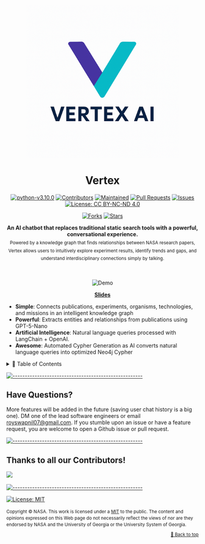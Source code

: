 <p align="center">
<img src="https://github.com/ParkerAnderson130/Vertex/blob/main/logo.png" alt="Logo" width="400" height="400" />
<h1 align="center">Vertex</h1>
<p align="center">
<a href="https://github.com/andreasbm/readme/graphs/commit-activity"><img alt="python-v3.10.0" src="https://img.shields.io/badge/python-v3.10.0-darkgreen.svg" height="20"/></a>
<a href="https://github.com/ParkerAnderson130/Vertex/graphs/contributors"><img alt="Contributors" src="https://img.shields.io/github/contributors/ParkerAnderson130/Vertex.svg" height="20"/></a>
<a href="https://github.com/andreasbm/readme/graphs/commit-activity"><img alt="Maintained" src="https://img.shields.io/badge/maintained%3F-yes-red.svg" height="20"/></a>
<a href="https://github.com/ParkerAnderson130/Vertex/pulls"><img alt="Pull Requests" src="https://img.shields.io/github/issues-pr/ParkerAnderson130/Vertex?color=1493fe"/></a>
<a href="https://github.com/ParkerAnderson130/Vertex/graphs/issues"><img alt="Issues" src="https://img.shields.io/github/issues/ParkerAnderson130/Vertex.svg" height="20"/></a>
<a href="https://opensource.org/license/mit"><img alt="License: CC BY-NC-ND 4.0" src="https://img.shields.io/badge/License-MIT-lightgrey.svg" height="20"/></a>

<p align="center">
<a href="https://github.com/https://github.com/ParkerAnderson130/Vertex/graphs/forks"><img alt="Forks" src="https://img.shields.io/github/forks/ParkerAnderson130/Vertex.svg" height="20"/></a>
<a href="https://github.com/https://github.com/ParkerAnderson130/Vertex/graphs/stars"><img alt="Stars" src="https://img.shields.io/github/stars/ParkerAnderson130/Vertex.svg" height="20"/></a>

</p>

<p align="center">
  <b>An AI chatbot that replaces traditional static search tools with a powerful, conversational experience.</b></br>
  <sub>Powered by a knowledge graph that finds relationships between NASA research papers, Vertex allows users to intuitively explore experiment results, identify trends and gaps, and understand interdisciplinary connections simply by talking.
<sub>
</p>

<br />

<p align="center">
  <img src="https://github.com/thespcrewroy/uga-scs-competitive-hacking.github.io/blob/development/static/img/thehackpackwebsite.gif" alt="Demo" width="800" />
</p>

<p align="center">
  <strong><a href="https://docs.google.com/presentation/d/1S-9m20cng1Fy2AydQVJJplsOA8ryvwEGMWWRk3ykwcI/edit?slide=id.g3892ed9f2c0_2_731#slide=id.g3892ed9f2c0_2_731">Slides</a></strong>
</p>


- **Simple**: Connects publications, experiments, organisms, technologies, and missions in an intelligent knowledge graph
- **Powerful**: Extracts entities and relationships from publications using GPT-5-Nano
- **Artificial Intelligence**: Natural language queries processed with LangChain + OpenAI.
- **Awesome**: Automated Cypher Generation as AI converts natural language queries into optimized Neo4j Cypher

<details>
<summary>📖 Table of Contents</summary>
<br />

## Table of Contents

- [Table of Contents](#table-of-contents)
- [Have Questions?](#have-questions)
- [Thanks to all our Contributors!](#thanks-to-all-our-contributors)
</details>

[![-----------------------------------------------------](https://raw.githubusercontent.com/andreasbm/readme/master/assets/lines/fire.png)](#feedback)

## Have Questions?

More features will be added in the future (saving user chat history is a big one).
DM one of the lead software engineers or email [royswapnil07@gmail.com](mailto:royswapnil07@gmail.com).
If you stumble upon an issue or have a feature request, you are welcome to open a Github issue or pull request.

[![-----------------------------------------------------](https://raw.githubusercontent.com/andreasbm/readme/master/assets/lines/fire.png)](#contributors)

## Thanks to all our Contributors!

<a href="https://github.com/ParkerAnderson130/Vertex/graphs/contributors">
  <img src="https://contrib.rocks/image?repo=ParkerAnderson130/Vertex" />
</a>

[![-----------------------------------------------------](https://raw.githubusercontent.com/andreasbm/readme/master/assets/lines/fire.png)](#license)

[![License: MIT](https://img.shields.io/badge/License-CC%20BY--NC--ND%204.0-lightgrey.svg)](https://opensource.org/license/mit)

<small>
Copyright &copy; NASA.
This work is licensed under 
a <a rel="license" href="https://opensource.org/license/mit">MIT</a> to the public.
The content and opinions expressed on this Web page do not necessarily reflect the views of nor are they endorsed by NASA and the University of Georgia or the University System of Georgia.

<p align="right"><a href="#top">🔼 Back to top</a></p>
</small>
